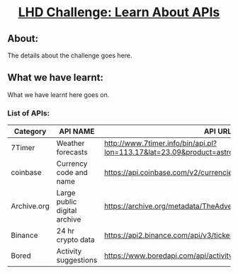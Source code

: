 <h1 align="center"><U>LHD Challenge: Learn About APIs</U></h1>

<h2>About: </h2>
<p>The details about the challenge goes here.</p>


<h2>What we have learnt: </h2>
<p>What we have learnt here goes on.</p>


<h3>List of APIs: </h3>

| Category  | API NAME | API URL |
| ------------- | ------------- | ------------- |
7Timer      |Weather forecasts	           | http://www.7timer.info/bin/api.pl?lon=113.17&lat=23.09&product=astro&output=json
coinbase    |	Currency code and name       | https://api.coinbase.com/v2/currencies
Archive.org | Large public digital archive | https://archive.org/metadata/TheAdventuresOfTomSawyer_201303
Binance     | 24 hr crypto data	           | https://api2.binance.com/api/v3/ticker/24hr
Bored       | Activity suggestions         | https://www.boredapi.com/api/activity

